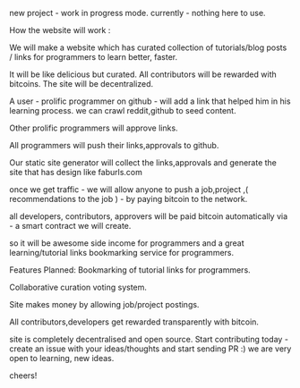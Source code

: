 new project - work in progress mode.
currently - nothing here to use.

How the website will work :

We will make a website which has curated collection of tutorials/blog posts / links for programmers to learn better, faster.

It will be like delicious but curated.
All contributors will be rewarded with bitcoins.
The site will be decentralized.

A user - prolific programmer on github - will add a link that helped him in his learning process.
we can crawl reddit,github  to seed content.

Other prolific programmers will approve links.

All programmers will push their links,approvals to github.

Our static site generator will collect the links,approvals and generate the site that has design  like faburls.com

once we get traffic - we will allow anyone to push a job,project ,( recommendations to the job ) -  by paying  bitcoin  to the network.

all developers, contributors, approvers will be paid bitcoin automatically via - a smart contract we will create.

so it will be awesome side income for programmers and a great learning/tutorial  links bookmarking service for programmers.

Features Planned: 
Bookmarking of tutorial links for programmers.

Collaborative curation voting system.

Site makes money by allowing job/project postings.

All contributors,developers get rewarded transparently with bitcoin.

site is completely decentralised and open source.
Start contributing today - create an issue with your ideas/thoughts and start sending PR :) 
we are very open to learning, new ideas.

cheers!


